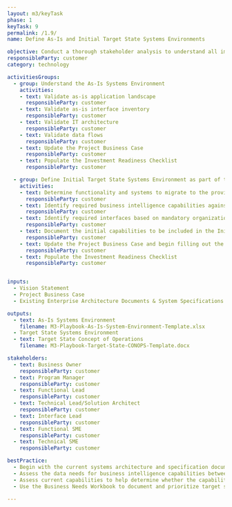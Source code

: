 ```yaml
---
layout: m3/keyTask
phase: 1
keyTask: 9
permalink: /1.9/
name: Define As-Is and Initial Target State Systems Environments

objective: Conduct a thorough stakeholder analysis to understand all impacted organizational groups including the most appropriate ways to communicate with each group. Develop a detailed and comprehensive communications plan.
responsibleParty: customer
category: technology

activitiesGroups:
  - group: Understand the As-Is Systems Environment
    activities:
    - text: Validate as-is application landscape
      responsibleParty: customer
    - text: Validate as-is interface inventory
      responsibleParty: customer
    - text: Validate IT architecture
      responsibleParty: customer
    - text: Validate data flows
      responsibleParty: customer
    - text: Update the Project Business Case
      responsibleParty: customer
    - text: Populate the Investment Readiness Checklist
      responsibleParty: customer

  - group: Define Initial Target State Systems Environment as part of the Initial Scope of Services desired from the migration
    activities:
    - text: Determine functionality and systems to migrate to the provider and those that will be retained
      responsibleParty: customer
    - text: Identify required business intelligence capabilities against the <a href="https://ussm.gsa.gov/fibf/">Federal Integrated Business Framework (FIBF)</a> and legacy data management strategy to support reporting needs
      responsibleParty: customer 
    - text: Identify required interfaces based on mandatory organization activities
      responsibleParty: customer
    - text: Document the initial capabilities to be included in the Initial Target State Concept of Operations
      responsibleParty: customer
    - text: Update the Project Business Case and begin filling out the <a href="/assets/files/M3-Playbook-Business-Needs-Workbook-2021.xlsx">Business Needs Workbook</a>
      responsibleParty: customer
    - text: Populate the Investment Readiness Checklist
      responsibleParty: customer


inputs:
  - Vision Statement
  - Project Business Case
  - Existing Enterprise Architecture Documents & System Specifications

outputs:
  - text: As-Is Systems Environment
    filename: M3-Playbook-As-Is-System-Environment-Template.xlsx
  - Target State Systems Environment
  - text: Target State Concept of Operations
    filename: M3-Playbook-Target-State-CONOPS-Template.docx

stakeholders:
  - text: Business Owner
    responsibleParty: customer
  - text: Program Manager
    responsibleParty: customer
  - text: Functional Lead
    responsibleParty: customer
  - text: Technical Lead/Solution Architect
    responsibleParty: customer
  - text: Interface Lead
    responsibleParty: customer
  - text: Functional SME
    responsibleParty: customer
  - text: Technical SME
    responsibleParty: customer

bestPractice:
  - Begin with the current systems architecture and specification documents to understand as-is systems environment
  - Assess the data needs for business intelligence capabilities between mission and mission-support systems
  - Assess current capabilities to help determine whether the capability should be developed internally or migrated to the provider
  - Use the Business Needs Workbook to document and prioritize target systems/services including performance capabilities for implementation based on customer’s prioritization 

---
```

